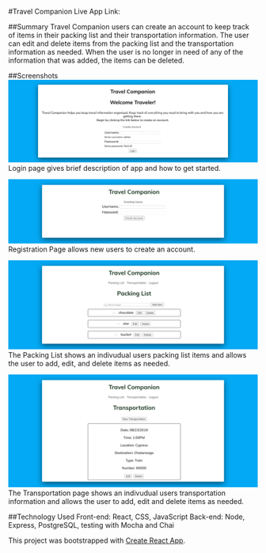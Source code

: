 #Travel Companion
Live App Link: 

##Summary
Travel Companion users can create an account to keep track of items in their packing list and their transportation information. The user can edit and delete items from the packing list and the transportation information as needed. When the user is no longer in need of any of the information that was added, the items can be deleted. 

##Screenshots
![Login Page](./screely-1565978215311.png?raw=true "Login Page")
Login page gives brief description of app and how to get started.

![Registration Page](./screely-1565966425044.png?raw=true "Registration Page")
Registration Page allows new users to create an account.

![Packing List](./screely-1565966365847.png?raw=true "Packing List")
The Packing List shows an indivudual users packing list items and allows the user to add, edit, and delete items as needed.

![Transportation](./screely-1565979129610.png?raw=true "Transportation")
The Transportation page shows an indivudual users transportation information and allows the user to add, edit and delete items as needed.

##Technology Used
Front-end: React, CSS, JavaScript
Back-end: Node, Express, PostgreSQL, testing with Mocha and Chai


This project was bootstrapped with [Create React App](https://github.com/facebook/create-react-app).